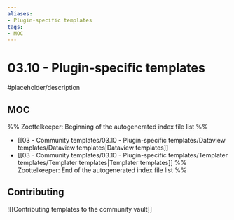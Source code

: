 ```yaml
---
aliases:
- Plugin-specific templates
tags:
- MOC
---
```


# 03.10 - Plugin-specific templates

#placeholder/description 

## MOC

%% Zoottelkeeper: Beginning of the autogenerated index file list  %%
-  [[03 - Community templates/03.10 - Plugin-specific templates/Dataview templates/Dataview templates|Dataview templates]]
-  [[03 - Community templates/03.10 - Plugin-specific templates/Templater templates/Templater templates|Templater templates]]
%% Zoottelkeeper: End of the autogenerated index file list  %%

## Contributing

![[Contributing templates to the community vault]]